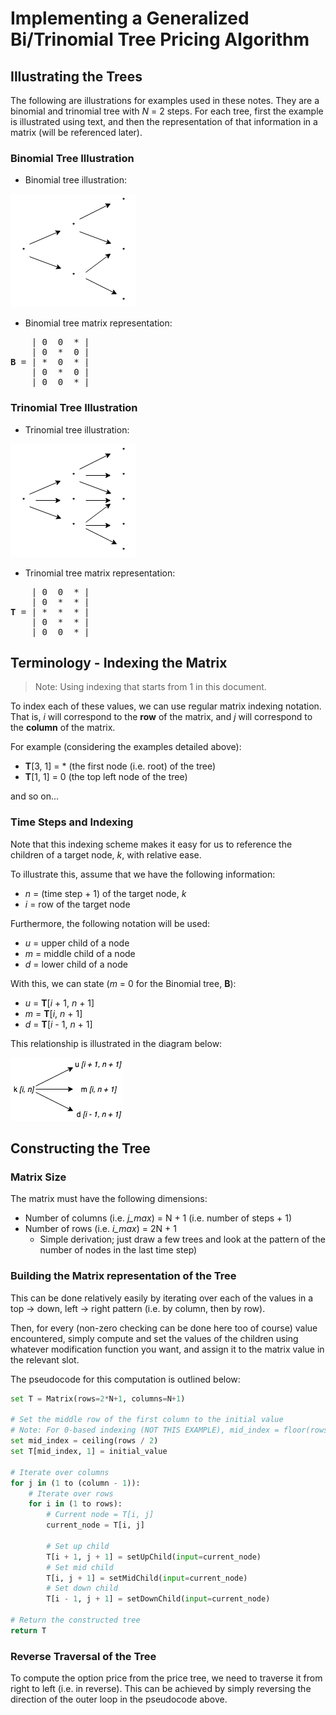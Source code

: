 # Implementing a Generalized Bi/Trinomial Tree Pricing Algorithm

## Illustrating the Trees

The following are illustrations for examples used in these notes. They are a binomial and trinomial tree with *N* = 2 steps. For each tree, first the example is illustrated using text, and then the representation of that information in a matrix (will be referenced later).

### Binomial Tree Illustration

- Binomial tree illustration:

![](bin/binomial_tree_illustration.png)

- Binomial tree matrix representation:

<pre>
    | 0  0  * |
    | 0  *  0 |
<b>B</b> = | *  0  * |
    | 0  *  0 |
    | 0  0  * |
</pre>

### Trinomial Tree Illustration

- Trinomial tree illustration:

![](bin/trinomial_tree_illustration.png)

- Trinomial tree matrix representation:

<pre>
    | 0  0  * |
    | 0  *  * |
<b>T</b> = | *  *  * |
    | 0  *  * |
    | 0  0  * |
</pre>

## Terminology - Indexing the Matrix

> Note: Using indexing that starts from 1 in this document.

To index each of these values, we can use regular matrix indexing notation. That is, *i* will correspond to the **row** of the matrix, and *j* will correspond to the **column** of the matrix.

For example (considering the examples detailed above):

- **T**[3, 1] = * (the first node (i.e. root) of the tree)
- **T**[1, 1] = 0 (the top left node of the tree)

and so on...

### Time Steps and Indexing

Note that this indexing scheme makes it easy for us to reference the children of a target node, *k*, with relative ease.

To illustrate this, assume that we have the following information:

- *n* = (time step + 1) of the target node, *k*
- *i* = row of the target node

Furthermore, the following notation will be used:

- *u* = upper child of a node
- *m* = middle child of a node
- *d* = lower child of a node

With this, we can state (*m* = 0 for the Binomial tree, **B**):

- *u* = **T**[*i* + 1, *n* + 1]
- *m* = **T**[*i*, *n* + 1]
- *d* = **T**[*i* - 1, *n* + 1]

This relationship is illustrated in the diagram below:

![](bin/tree_node_indexing.png)


## Constructing the Tree

### Matrix Size

The matrix must have the following dimensions:

- Number of columns (i.e. *j_max*) = N + 1 (i.e. number of steps + 1)
- Number of rows (i.e. *i_max*) = 2N + 1
    - Simple derivation; just draw a few trees and look at the pattern of the number of nodes in the last time step)

### Building the Matrix representation of the Tree

This can be done relatively easily by iterating over each of the values in a top -> down, left -> right pattern (i.e. by column, then by row).

Then, for every (non-zero checking can be done here too of course) value encountered, simply compute and set the values of the children using whatever modification function you want, and assign it to the matrix value in the relevant slot.

The pseudocode for this computation is outlined below:

```python
set T = Matrix(rows=2*N+1, columns=N+1)

# Set the middle row of the first column to the initial value
# Note: For 0-based indexing (NOT THIS EXAMPLE), mid_index = floor(rows / 2)
set mid_index = ceiling(rows / 2)
set T[mid_index, 1] = initial_value

# Iterate over columns
for j in (1 to (column - 1)):
    # Iterate over rows
    for i in (1 to rows):
        # Current node = T[i, j]
        current_node = T[i, j]

        # Set up child
        T[i + 1, j + 1] = setUpChild(input=current_node)
        # Set mid child
        T[i, j + 1] = setMidChild(input=current_node)
        # Set down child
        T[i - 1, j + 1] = setDownChild(input=current_node)

# Return the constructed tree
return T
```

### Reverse Traversal of the Tree

To compute the option price from the price tree, we need to traverse it from right to left (i.e. in reverse). This can be achieved by simply reversing the direction of the outer loop in the pseudocode above.
